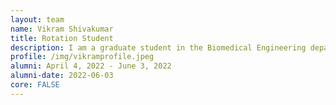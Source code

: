 ```yaml
---
layout: team
name: Vikram Shivakumar
title: Rotation Student
description: I am a graduate student in the Biomedical Engineering department. I am interested in computational methods development and machine learning applications for analyzing genomic sequences. In my free time, I enjoy watching (and playing) a bunch of different sports, exploring and going hiking, and listening to some good music.
profile: /img/vikramprofile.jpeg
alumni: April 4, 2022 - June 3, 2022
alumni-date: 2022-06-03
core: FALSE
---
```



